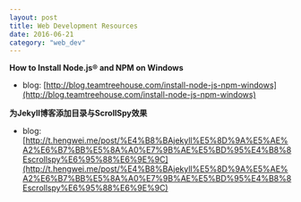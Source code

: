 ```yaml
---
layout: post
title: Web Development Resources
date: 2016-06-21
category: "web_dev"
---
```


**How to Install Node.js® and NPM on Windows**

- blog: [http://blog.teamtreehouse.com/install-node-js-npm-windows](http://blog.teamtreehouse.com/install-node-js-npm-windows)

**为Jekyll博客添加目录与ScrollSpy效果**

- blog: [http://t.hengwei.me/post/%E4%B8%BAjekyll%E5%8D%9A%E5%AE%A2%E6%B7%BB%E5%8A%A0%E7%9B%AE%E5%BD%95%E4%B8%8Escrollspy%E6%95%88%E6%9E%9C](http://t.hengwei.me/post/%E4%B8%BAjekyll%E5%8D%9A%E5%AE%A2%E6%B7%BB%E5%8A%A0%E7%9B%AE%E5%BD%95%E4%B8%8Escrollspy%E6%95%88%E6%9E%9C)